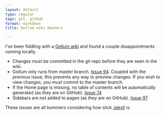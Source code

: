 ```yaml
---
layout: default
type: regular
tags: git, github
format: markdown
title: Gollum wiki downers

---
```

I've been fiddling with a [Gollum wiki](http://github.com/github/gollum#readme) and found a couple disappointments running locally.

 + Changes must be committed in the git repo before they are seen in the wiki. 
 + Gollum only runs from master branch. [Issue 94](http://github.com/github/gollum/issues/issue/94). Coupled with the previous issue, this prevents any way to preview changes.  If you wish to view changes, you _must_ commit to the master branch.
 + If the Home page is missing, no table of contents will be automatically generated (as 
they are on GitHub). [Issue 74](http://github.com/github/gollum/issues/issue/74)
 + Sidebars are not added to pages (as they are on GitHub). [Issue 97](http://github.com/github/gollum/issues/issue/97)

These issues are all bummers considering how slick [Jekyll](https://github.com/mojombo/jekyll) is.